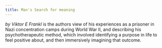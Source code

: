 ```yaml
---
title: Man's Search for meaning
---
```


*by Viktor E Frankl* is the authors view of his experiences as a prisoner in Nazi concentration camps during World War II, and describing his psychotherapeutic method, which involved identifying a purpose in life to feel positive about, and then immersively imagining that outcome.